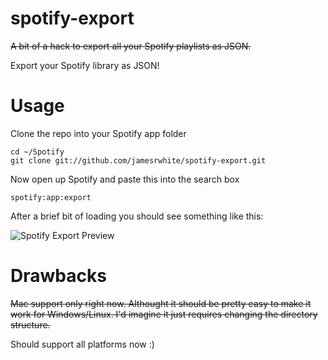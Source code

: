 spotify-export
==============

~~A bit of a hack to export all your Spotify playlists as JSON.~~

Export your Spotify library as JSON!

Usage
======

Clone the repo into your Spotify app folder
````
cd ~/Spotify
git clone git://github.com/jamesrwhite/spotify-export.git
````

Now open up Spotify and paste this into the search box
````
spotify:app:export
````

After a brief bit of loading you should see something like this:

![Spotify Export Preview](http://i.imgur.com/mbLGGbT.png)

Drawbacks
========
~~Mac support only right now. Althought it should be pretty easy to make it work for Windows/Linux. I'd imagine it just requires changing the directory structure.~~

Should support all platforms now :)
